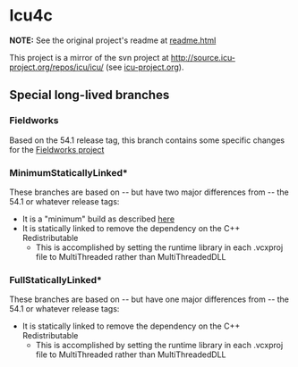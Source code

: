 # Icu4c

**NOTE:** See the original project's readme at [readme.html](https://github.com/sillsdev/icu4c/blob/FullStaticallyLinked56/readme.html)

This project is a mirror of the svn project at <http://source.icu-project.org/repos/icu/icu/> (see [icu-project.org](http://icu-project.org)).

## Special long-lived branches

### Fieldworks

Based on the 54.1 release tag, this branch contains some specific changes for the [Fieldworks project](https://github.com/sillsdev/fieldworks)

### MinimumStaticallyLinked*

These branches are based on -- but have two major differences from -- the 54.1 or whatever release tags:

- It is a "minimum" build as described [here](https://github.com/sillsdev/icu-dotnet#windows-1)
- It is statically linked to remove the dependency on the C++ Redistributable
  - This is accomplished by setting the runtime library in each .vcxproj file to MultiThreaded rather than MultiThreadedDLL

### FullStaticallyLinked*

These branches are based on -- but have one major differences from -- the 54.1 or whatever release tags:

- It is statically linked to remove the dependency on the C++ Redistributable
  - This is accomplished by setting the runtime library in each .vcxproj file to MultiThreaded rather than MultiThreadedDLL
